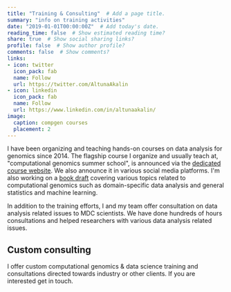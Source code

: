 ```yaml
---
title: "Training & Consulting"  # Add a page title.
summary: "info on training activities"
date: "2019-01-01T00:00:00Z"  # Add today's date.
reading_time: false  # Show estimated reading time?
share: true  # Show social sharing links?
profile: false  # Show author profile?
comments: false  # Show comments?
links:
- icon: twitter
  icon_pack: fab
  name: Follow
  url: https://twitter.com/AltunaAkalin
- icon: linkedin
  icon_pack: fab
  name: Follow
  url: https://www.linkedin.com/in/altunaakalin/
image:
  caption: compgen courses
  placement: 2
---
```


I have been organizing and teaching hands-on courses on data analysis for genomics since 2014. The flagship course I organize and usually teach at, "computational genomics summer school", is announced via the [dedicated course website](http://compgen.mdc-berlin.de). We also announce it in various social media platforms. I'm also working on a [book draft](http://compgenomr.github.io/book) covering various topics related to computational genomics such as domain-specific data analysis and general statistics and machine learning.


In addition to the training efforts, I and my team offer consultation on data analysis related issues to MDC scientists. We have done hundreds of hours consultations and helped researchers with various data analysis related issues. 

## Custom  consulting
I offer custom computational genomics & data science training and consultations directed towards industry or other clients. If you are interested get in touch.
